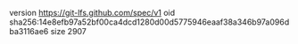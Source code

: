 version https://git-lfs.github.com/spec/v1
oid sha256:14e8efb97a52bf00ca4dcd1280d00d5775946eaaf38a346b97a096dba3116ae6
size 2907
